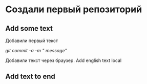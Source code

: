 # Создали первый репозиторий
##  Add some text
Добавили первый текст

*git commit -a -m " message"*

Добавили текст через браузер. Add english text local

## Add text to end